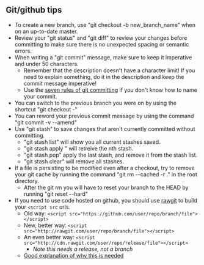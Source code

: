 ## Git/github tips
- To create a new branch, use "git checkout -b new_branch_name" when on an up-to-date master.
- Review your "git status" and "git diff" to review your changes before committing to make sure there is no unexpected spacing or semantic errors.
- When writing a "git commit" message, make sure to keep it imperative and under 50 characters.
  - Remember that the description doesn't have a character limit! If you need to explain something, do it in the description and keep the commit message imperative!
  - Use the [seven rules of git committing](http://chris.beams.io/posts/git-commit/#seven-rules) if you don't know how to name your commit.
- You can switch to the previous branch you were on by using the shortcut "git checkout -"
- You can reword your previous commit message by using the command "git commit -v --amend"
- Use "git stash" to save changes that aren't currently committed without committing.
  - "git stash list" will show you all current stashes saved.
  - "git stash apply <n>" will retreive the nth stash.
  - "git stash pop" apply the last stash, and remove it from the stash list.
  - "git stash clear" will remove all stashes.
- If a file is persisting to be modified even after a checkout, try to remove your git cache by running the command "git rm --cached -r ." in the root directory.
  - After the git rm you will have to reset your branch to the HEAD by running "git reset --hard"
- If you need to use code hosted on github, you should use [rawgit](http://rawgit.com/) to build your ```<script src``` urls.
  - Old way: ```<script src="https://github.com/user/repo/branch/file"></script>```
  - New, better way: ```<script src="http://rawgit.com/user/repo/branch/file"></script>```
  - An even better way: ```<script src="http://cdn.rawgit.com/user/repo/release/file"></script>```
    - *Note this needs a release, not a branch*
  - [Good explanation of why this is needed](http://stackoverflow.com/questions/17341122/link-and-execute-external-javascript-file-hosted-on-github)
